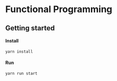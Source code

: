 Functional Programming
=========


Getting started
---------------
#### Install
```
yarn install
```

#### Run
```
yarn run start
```